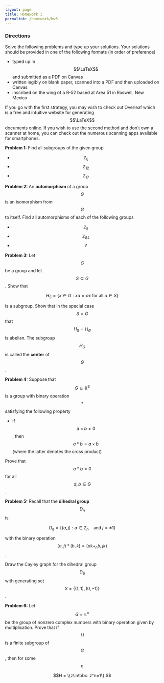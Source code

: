 ```yaml
---
layout: page
title: Homework 3
permalink: /homework/hw3
---
```


### Directions
Solve the following problems and type up your solutions.  Your solutions should be provided in one of the following formats (in order of preference)
* typed up in $$\LaTeX$$ and submitted as a PDF on Canvas
* written legibly on blank paper, scanned into a PDF and then uploaded on Canvas
* inscribed on the wing of a B-52 based at Area 51 in Roswell, New Mexico

If you go with the first strategy, you may wish to check out Overleaf which is a free and intuitive website for generating $$\LaTeX$$ documents online.
If you wish to use the second method and don't own a scanner at home, you can check out the numerous scanning apps available for smartphones.

**Problem 1:**  Find all subgroups of the given group

* $$\mathbb Z_8$$
* $$\mathbb Z_{12}$$
* $$\mathbb Z_{17}$$

**Problem 2:**  An **automorphism** of a group $$G$$ is an isomorphism from $$G$$ to itself.  Find all automorphisms of each of the following groups

* $$\mathbb Z_8$$
* $$\mathbb Z_{84}$$
* $$\mathbb Z$$


**Problem 3:**  Let $$G$$ be a group and let $$S\subseteq G$$.  Show that

$$H_S = \{x\in G: xa = ax\ \text{for all $a\in S$}\}$$

is a subgroup.  Show that in the special case $$S=G$$ that $$H_S=H_G$$ is abelian.  The subgroup $$H_G$$ is called the **center** of $$G$$.

**Problem 4:**  Suppose that $$G\subseteq\mathbb R^3$$ is a group with binary operation $$*$$ satisfying the following property
* if $$a\times b\neq 0$$, then $$a*b = a\times b$$ (where the latter denotes the cross product)

Prove that $$a*b=0$$ for all $$a,b\in G$$.

**Problem 5:**  Recall that the **dihedral group** $$D_n$$ is

$$D_n = \{(a,j): a\in \mathbb Z_n\quad\text{and}\ j=\pm 1\}$$

with the binary operation $$(a,j)*(b,k) = (ak+_nb,jk)$$.

Draw the Cayley graph for the dihedral group $$D_6$$ with generating set $$S = \{(1,1),(0,-1)\}$$.

**Problem 6:**  Let $$G = \mathbb C^\times$$ be the group  of nonzero complex numbers with binary operation given by multiplication.  Prove that if $$H$$ is a finite subgroup of $$G$$, then for some $$n$$

$$H = \{z\in\bbc: z^n=1\}.$$





